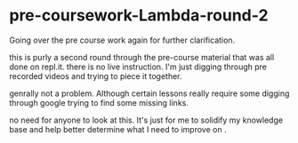 # pre-coursework-Lambda-round-2
Going over the pre course work again for further clarification.

this is purly a second round through the pre-course material that was all done on repl.it.
there is no live instruction.  I'm just digging through pre recorded videos and trying to piece it together.

genrally not a problem.  Although certain lessons really require some digging through google trying to find some missing links.

no need for anyone to look at this.  It's just for me to solidify my knowledge base and help better determine what I need to improve on .

